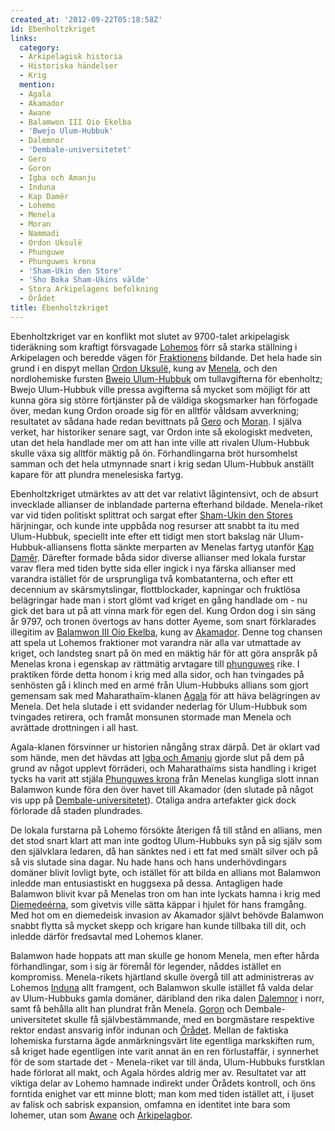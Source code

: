 ```yaml
---
created_at: '2012-09-22T05:18:58Z'
id: Ebenholtzkriget
links:
  category:
  - Arkipelagisk historia
  - Historiska händelser
  - Krig
  mention:
  - Agala
  - Akamador
  - Awane
  - Balamwon III Oio Ekelba
  - 'Bwejo Ulum-Hubbuk'
  - Dalemnor
  - 'Dembale-universitetet'
  - Gero
  - Goron
  - Igba och Amanju
  - Induna
  - Kap Damêr
  - Lohemo
  - Menela
  - Moran
  - Nammadi
  - Ordon Uksulë
  - Phunguwe
  - Phunguwes krona
  - 'Sham-Ukin den Store'
  - 'Sho Boka Sham-Ukins välde'
  - Stora Arkipelagens befolkning
  - Örådet
title: Ebenholtzkriget
---
```


Ebenholtzkriget var en konflikt mot slutet av 9700-talet arkipelagisk tideräkning som kraftigt
försvagade [Lohemos] förr så starka ställning i Arkipelagen och beredde vägen för [Fraktionens]
bildande. Det hela hade sin grund i en dispyt mellan [Ordon Uksulë], kung av [Menela], och den
nordlohemiske fursten [Bwejo Ulum-Hubbuk] om tullavgifterna för ebenholtz; Bwejo Ulum-Hubbuk ville
pressa avgifterna så mycket som möjligt för att kunna göra sig större förtjänster på de väldiga
skogsmarker han förfogade över, medan kung Ordon oroade sig för en alltför våldsam avverkning;
resultatet av sådana hade redan bevittnats på [Gero] och [Moran]. I själva verket, har historiker
senare sagt, var Ordon inte så ekologiskt medveten, utan det hela handlade mer om att han inte ville
att rivalen Ulum-Hubbuk skulle växa sig alltför mäktig på ön. Förhandlingarna bröt hursomhelst
samman och det hela utmynnade snart i krig sedan Ulum-Hubbuk anställt kapare för att plundra
menelesiska fartyg.

Ebenholtzkriget utmärktes av att det var relativt lågintensivt, och de absurt invecklade allianser
de inblandade parterna efterhand bildade. Menela-riket var vid tiden politiskt splittrat och sargat
efter [Sham-Ukin den Stores] härjningar, och kunde inte uppbåda nog resurser att snabbt ta itu med
Ulum-Hubbuk, speciellt inte efter ett tidigt men stort bakslag när Ulum-Hubbuk-alliansens flotta
sänkte merparten av Menelas fartyg utanför [Kap Damêr]. Därefter formade båda sidor diverse
allianser med lokala furstar varav flera med tiden bytte sida eller ingick i nya färska allianser
med varandra istället för de ursprungliga två kombatanterna, och efter ett decennium av
skärsmytslingar, flottblockader, kapningar och fruktlösa belägringar hade man i stort glömt vad
kriget en gång handlade om - nu gick det bara ut på att vinna mark för egen del. Kung Ordon dog i
sin säng år 9797, och tronen övertogs av hans dotter Ayeme, som snart förklarades illegitim av
[Balamwon III Oio Ekelba], kung av [Akamador]. Denne tog chansen att spela ut Lohemos fraktioner mot
varandra när alla var utmattade av kriget, och landsteg snart på ön med en mäktig här för att göra
anspråk på Menelas krona i egenskap av rättmätig arvtagare till [phunguwes] rike. I praktiken förde
detta honom i krig med alla sidor, och han tvingades på senhösten gå i klinch med en armé från
Ulum-Hubbuks allians som gjort gemensam sak med Maharathaïm-klanen [Agala] för att häva belägringen
av Menela. Det hela slutade i ett svidander nederlag för Ulum-Hubbuk som tvingades retirera, och
framåt monsunen stormade man Menela och avrättade drottningen i all hast.

Agala-klanen försvinner ur historien nångång strax därpå. Det är oklart vad som hände, men det
hävdas att [Igba och Amanju] gjorde slut på dem på grund av något upplevt förräderi, och
Maharathaïms sista handling i kriget tycks ha varit att stjäla [Phunguwes krona] från Menelas
kungliga slott innan Balamwon kunde föra den över havet till Akamador (den slutade på något vis upp
på [Dembale-universitetet]). Otaliga andra artefakter gick dock förlorade då staden plundrades.

De lokala furstarna på Lohemo försökte återigen få till stånd en allians, men det stod snart klart
att man inte godtog Ulum-Hubbuks syn på sig själv som den självklara ledaren, då han sänktes ned i
ett fat med smält silver och på så vis slutade sina dagar. Nu hade hans och hans underhövdingars
domäner blivit lovligt byte, och istället för att bilda en allians mot Balamwon inledde man
entusiastiskt en huggsexa på dessa. Antagligen hade Balamwon blivit kvar på Menelas tron om han inte
lyckats hamna i krig med [Diemedeérna], som givetvis ville sätta käppar i hjulet för hans framgång.
Med hot om en diemedeisk invasion av Akamador självt behövde Balamwon snabbt flytta så mycket skepp
och krigare han kunde tillbaka till dit, och inledde därför fredsavtal med Lohemos klaner.

Balamwon hade hoppats att man skulle ge honom Menela, men efter hårda förhandlingar, som i sig är
föremål för legender, nåddes istället en kompromiss. Menela-rikets hjärtland skulle övergå till att
administreras av Lohemos [Induna] allt framgent, och Balamwon skulle istället få valda delar av
Ulum-Hubbuks gamla domäner, däribland den rika dalen [Dalemnor] i norr, samt få behålla allt han
plundrat från Menela. [Goron] och Dembale-universitetet skulle få självbestämmande, med en
borgmästare respektive rektor endast ansvarig inför indunan och [Örådet]. Mellan de faktiska
lohemiska furstarna ägde anmärkningsvärt lite egentliga markskiften rum, så kriget hade egentligen
inte varit annat än en ren förlustaffär, i synnerhet för de som startade det - Menela-riket var till
ända, Ulum-Hubbuks furstklan hade förlorat all makt, och Agala hördes aldrig mer av. Resultatet var
att viktiga delar av Lohemo hamnade indirekt under Örådets kontroll, och öns forntida enighet var
ett minne blott; man kom med tiden istället att, i ljuset av falisk och sabrisk expansion, omfamna
en identitet inte bara som lohemer, utan som [Awane] och [Arkipelagbor].

  [Lohemos]: Lohemo
  [Fraktionens]: Nammadi
  [Ordon Uksulë]: Ordon_Uksulë
  [Menela]: Menela
  [Bwejo Ulum-Hubbuk]: Bwejo_Ulum-Hubbuk
  [Gero]: Gero
  [Moran]: Moran
  [Sham-Ukin den Stores]: Sham-Ukin_den_Store
  [Kap Damêr]: Kap_Damêr
  [Balamwon III Oio Ekelba]: Balamwon_III_Oio_Ekelba
  [Akamador]: Akamador
  [phunguwes]: Phunguwe
  [Agala]: Agala
  [Igba och Amanju]: Igba_och_Amanju
  [Phunguwes krona]: Phunguwes_krona
  [Dembale-universitetet]: Dembale-universitetet
  [Diemedeérna]: Sho_Boka_Sham-Ukins_välde
  [Induna]: Induna
  [Dalemnor]: Dalemnor
  [Goron]: Goron
  [Örådet]: Örådet
  [Awane]: Awane
  [Arkipelagbor]: Stora_Arkipelagens_befolkning